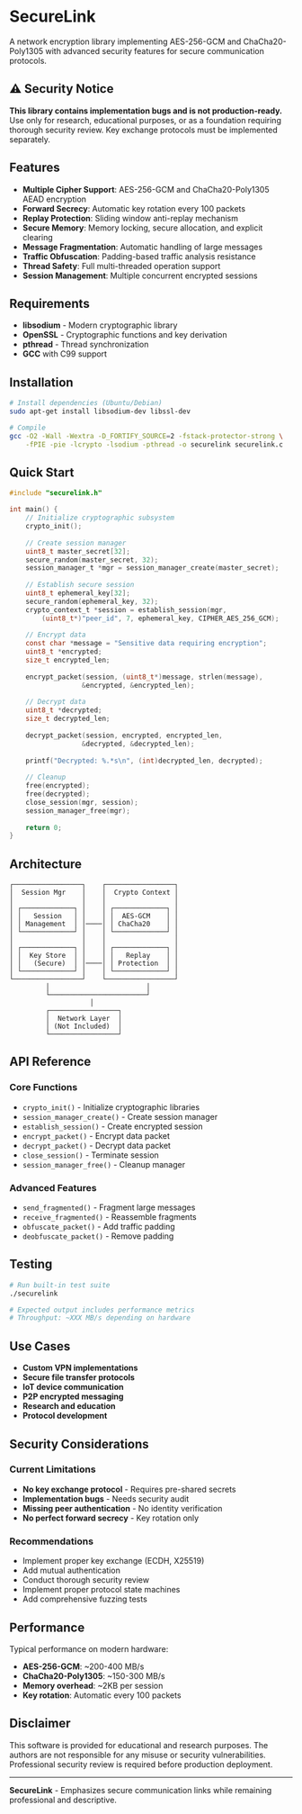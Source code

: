 # SecureLink

A network encryption library implementing AES-256-GCM and ChaCha20-Poly1305 with advanced security features for secure communication protocols.

## ⚠️ Security Notice

**This library contains implementation bugs and is not production-ready.** Use only for research, educational purposes, or as a foundation requiring thorough security review. Key exchange protocols must be implemented separately.

## Features

- **Multiple Cipher Support**: AES-256-GCM and ChaCha20-Poly1305 AEAD encryption
- **Forward Secrecy**: Automatic key rotation every 100 packets
- **Replay Protection**: Sliding window anti-replay mechanism
- **Secure Memory**: Memory locking, secure allocation, and explicit clearing
- **Message Fragmentation**: Automatic handling of large messages
- **Traffic Obfuscation**: Padding-based traffic analysis resistance  
- **Thread Safety**: Full multi-threaded operation support
- **Session Management**: Multiple concurrent encrypted sessions

## Requirements

- **libsodium** - Modern cryptographic library
- **OpenSSL** - Cryptographic functions and key derivation
- **pthread** - Thread synchronization
- **GCC** with C99 support

## Installation

```bash
# Install dependencies (Ubuntu/Debian)
sudo apt-get install libsodium-dev libssl-dev

# Compile
gcc -O2 -Wall -Wextra -D_FORTIFY_SOURCE=2 -fstack-protector-strong \
    -fPIE -pie -lcrypto -lsodium -pthread -o securelink securelink.c
```

## Quick Start

```c
#include "securelink.h"

int main() {
    // Initialize cryptographic subsystem
    crypto_init();
    
    // Create session manager
    uint8_t master_secret[32];
    secure_random(master_secret, 32);
    session_manager_t *mgr = session_manager_create(master_secret);
    
    // Establish secure session
    uint8_t ephemeral_key[32];
    secure_random(ephemeral_key, 32);
    crypto_context_t *session = establish_session(mgr, 
        (uint8_t*)"peer_id", 7, ephemeral_key, CIPHER_AES_256_GCM);
    
    // Encrypt data
    const char *message = "Sensitive data requiring encryption";
    uint8_t *encrypted;
    size_t encrypted_len;
    
    encrypt_packet(session, (uint8_t*)message, strlen(message), 
                  &encrypted, &encrypted_len);
    
    // Decrypt data
    uint8_t *decrypted;
    size_t decrypted_len;
    
    decrypt_packet(session, encrypted, encrypted_len, 
                  &decrypted, &decrypted_len);
    
    printf("Decrypted: %.*s\n", (int)decrypted_len, decrypted);
    
    // Cleanup
    free(encrypted);
    free(decrypted);
    close_session(mgr, session);
    session_manager_free(mgr);
    
    return 0;
}
```

## Architecture

```
┌─────────────────┐    ┌─────────────────┐
│  Session Mgr    │    │  Crypto Context │
│                 │    │                 │
│ ┌─────────────┐ │    │ ┌─────────────┐ │
│ │   Session   │ │    │ │  AES-GCM    │ │
│ │ Management  │ │────│ │ ChaCha20    │ │
│ └─────────────┘ │    │ └─────────────┘ │
│                 │    │                 │
│ ┌─────────────┐ │    │ ┌─────────────┐ │
│ │  Key Store  │ │    │ │   Replay    │ │
│ │   (Secure)  │ │────│ │ Protection  │ │
│ └─────────────┘ │    │ └─────────────┘ │
└─────────────────┘    └─────────────────┘
         │                        │
         └────────────────────────┘
                    │
         ┌─────────────────┐
         │  Network Layer  │
         │ (Not Included)  │
         └─────────────────┘
```

## API Reference

### Core Functions

- `crypto_init()` - Initialize cryptographic libraries
- `session_manager_create()` - Create session manager
- `establish_session()` - Create encrypted session
- `encrypt_packet()` - Encrypt data packet
- `decrypt_packet()` - Decrypt data packet
- `close_session()` - Terminate session
- `session_manager_free()` - Cleanup manager

### Advanced Features

- `send_fragmented()` - Fragment large messages
- `receive_fragmented()` - Reassemble fragments
- `obfuscate_packet()` - Add traffic padding
- `deobfuscate_packet()` - Remove padding

## Testing

```bash
# Run built-in test suite
./securelink

# Expected output includes performance metrics
# Throughput: ~XXX MB/s depending on hardware
```

## Use Cases

- **Custom VPN implementations**
- **Secure file transfer protocols** 
- **IoT device communication**
- **P2P encrypted messaging**
- **Research and education**
- **Protocol development**

## Security Considerations

### Current Limitations
- **No key exchange protocol** - Requires pre-shared secrets
- **Implementation bugs** - Needs security audit
- **Missing peer authentication** - No identity verification
- **No perfect forward secrecy** - Key rotation only

### Recommendations
- Implement proper key exchange (ECDH, X25519)
- Add mutual authentication 
- Conduct thorough security review
- Implement proper protocol state machines
- Add comprehensive fuzzing tests

## Performance

Typical performance on modern hardware:
- **AES-256-GCM**: ~200-400 MB/s
- **ChaCha20-Poly1305**: ~150-300 MB/s
- **Memory overhead**: ~2KB per session
- **Key rotation**: Automatic every 100 packets

## Disclaimer

This software is provided for educational and research purposes. The authors are not responsible for any misuse or security vulnerabilities. Professional security review is required before production deployment.

---

**SecureLink** - Emphasizes secure communication links while remaining professional and descriptive.
